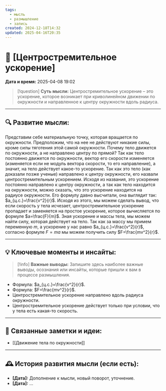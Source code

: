 ```yaml
---
tags:
  - мысль
  - размышление
  - запись
created: 2024-12-18T14:32
updated: 2025-04-16T20:35
---
```


# 💭  [Центростремительное ускорение]

**Дата и время:** 2025-04-08 19:02

> [!question] **Суть мысли:**
> Центростремительное ускорение – это ускорение, которое возникает при криволинейном движении по окружности и направленное к центру окружности вдоль радиуса.

---

## 🔍 Развитие мысли:

Представим себе материальную точку, которая вращается по окружности. Предположим, что на нее не действуют никакие силы, кроме силы тяготения этой самой окружности. Почему тело движется по окружности, а не направлено центру по прямой? 
Так как тело постоянно движется по окружности, вектор его скорости изменяется (изменяется если не модуль вектора скорости, то его направление), а значит, на тело действует какое-то ускорение. Так как это тело (как доказали позже ученые) направлено к центру окружности, его назвали центростремительным ускорением. Исходя из названия, это ускорение постоянно направлено к центру окружности, а так как тело находится на окружности, можно сказать, что это ускорение находится на радиусе окружности. Его формулу давно высчитали, она выглядит так: $a_{ц.с.}=\frac{v^2}{r}$. Исходя из этого, мы можем сделать вывод, что если скорость у тела исчезает, центростремительное ускорение пропадает и заменяется на простое ускорение, которое вычисляется по формуле $a=\frac{F}{m}$. 
Зная ускорение и массы тела, мы можем найти силу, которая действует на тело. Так как за массу мы примем переменную $m$, а ускорение у нас равно $a_{ц.с.}=\frac{v^2}{r}$, согласно формуле $F=ma$ мы можем получить силу $F=\frac{mv^2}{r}$. 

---

## 💡 Ключевые моменты и инсайты:

> [!info] **Важные выводы:**
> Запишите здесь наиболее важные выводы, осознания или инсайты, которые пришли к вам в процессе размышления.

- Формула: $a_{ц.с.}=\frac{v^2}{r}$.
- Формула: $F=\frac{mv^2}{r}$.
- Центростремительное ускорение направлено вдоль радиуса окружности. 
- Центростремительное ускорение действует только при условии, что у тела есть какая-то скорость.

- - -

## 🔄 Связанные заметки и идеи:

- [[Движение тела по окружности]]

---

## 🕰️ История развития мысли (если есть):

* **[Дата]:**  Дополнение к мысли, новый поворот, уточнение.
* **[Дата]:**  ...